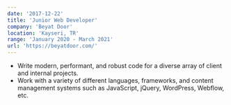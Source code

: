 ```yaml
---
date: '2017-12-22'
title: 'Junior Web Developer'
company: 'Beyat Door'
location: 'Kayseri, TR'
range: 'January 2020 - March 2021'
url: 'https://beyatdoor.com/'
---
```


- Write modern, performant, and robust code for a diverse array of client and internal projects.
- Work with a variety of different languages, frameworks, and content management systems
such as JavaScript, jQuery, WordPress, Webflow, etc.
